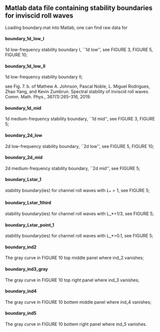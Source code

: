 ## Matlab data file containing stability boundaries for inviscid roll waves

Loading boundary.mat into Matlab, one can find raw data for

#### boundary_1d_low_I
1d low-frequency stability boundary I, ``1d low'', see FIGURE 3, FIGURE 5, FIGURE 10;

#### boundary_1d_low_II
1d low-frequency stability boundary II;

see Fig. 7. b. of Mathew A. Johnson, Pascal Noble, L. Miguel Rodrigues, Zhao Yang, and Kevin Zumbrun. Spectral
stability of inviscid roll waves. Comm. Math. Phys., 367(1):265–316, 2019.

#### boundary_1d_mid
1d medium-frequency stability boundary, ``1d mid'', see FIGURE 3, FIGURE 5;

#### boundary_2d_low
2d low-frequency stability boundary, ``2d low'', see FIGURE 5, FIGURE 10;

#### boundary_2d_mid
2d medium-frequency stability boundary, ``2d mid'', see FIGURE 5;

#### boundary_Lstar_1
stability boundary(ies) for channel roll waves with $L_*=1$, see FIGURE 5;

#### boundary_Lstar_1third
stability boundary(ies) for channel roll waves with L_*=1/3, see FIGURE 5;

#### boundary_Lstar_point_1
stability boundary(ies) for channel roll waves with L_*=0.1, see FIGURE 5;

#### boundary_ind2
The gray curve in FIGURE 10 top middle panel where ind_2 vanishes;

#### boundary_ind3_gray
The gray curve in FIGURE 10 top right panel where ind_3 vanishes;

#### boundary_ind4
The gray curve in FIGURE 10 bottem middle panel where ind_4 vanishes;

#### boundary_ind5
The gray curve in FIGURE 10 bottem right panel where ind_5 vanishes.



